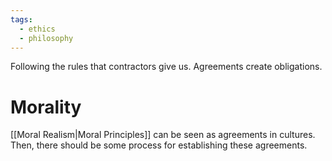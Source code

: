 ```yaml
---
tags:
  - ethics
  - philosophy
---
```

Following the rules that contractors give us.
Agreements create obligations.
# Morality
[[Moral Realism|Moral Principles]] can be seen as agreements in cultures.
Then, there should be some process for establishing these agreements.
